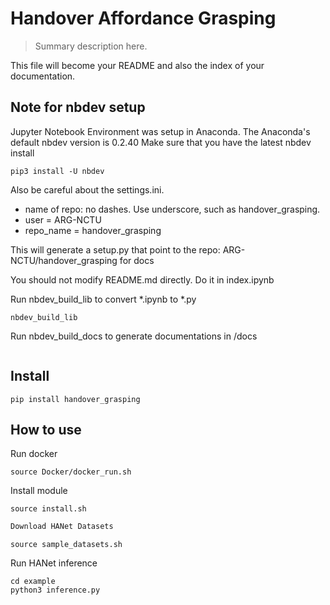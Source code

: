 # Handover Affordance Grasping
> Summary description here.


This file will become your README and also the index of your documentation.

## Note for nbdev setup

Jupyter Notebook Environment was setup in Anaconda.
The Anaconda's default nbdev version is 0.2.40
Make sure that you have the latest nbdev install
```
pip3 install -U nbdev
```

Also be careful about the settings.ini.
* name of repo: no dashes. Use underscore, such as handover_grasping.
* user = ARG-NCTU 
* repo_name = handover_grasping

This will generate a setup.py that point to the repo: ARG-NCTU/handover_grasping for docs

You should not modify README.md directly. Do it in index.ipynb

Run nbdev_build_lib to convert *.ipynb to *.py
```
nbdev_build_lib
```

Run nbdev_build_docs to generate documentations in /docs
```

```

## Install

`pip install handover_grasping`

## How to use

Run docker

```
source Docker/docker_run.sh
```

Install module

```
source install.sh
```

```python
Download HANet Datasets
```

```
source sample_datasets.sh
```

Run HANet inference

```
cd example
python3 inference.py
```
